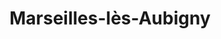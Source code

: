 ---
title: Marseilles-lès-Aubigny
url: /marseilles-les-aubigny/
latitude: 47.067
longitude: 3.015
---